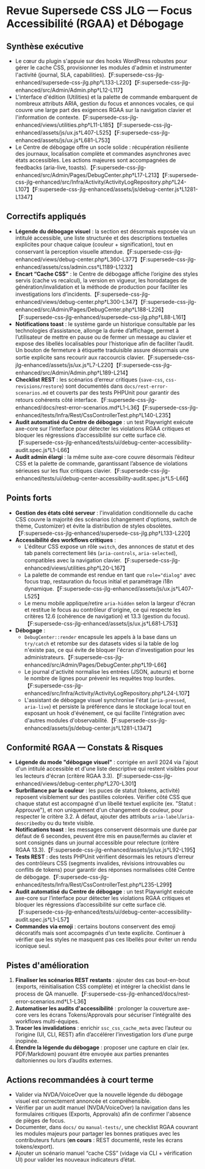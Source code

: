 # Revue Supersede CSS JLG — Focus Accessibilité (RGAA) et Débogage

## Synthèse exécutive
- Le cœur du plugin s'appuie sur des hooks WordPress robustes pour gérer le cache CSS, provisionner les modules d'admin et instrumenter l'activité (journal, SLA, capabilities).【F:supersede-css-jlg-enhanced/supersede-css-jlg.php†L133-L220】【F:supersede-css-jlg-enhanced/src/Admin/Admin.php†L12-L117】
- L'interface d'édition (Utilities) et la palette de commande embarquent de nombreux attributs ARIA, gestion du focus et annonces vocales, ce qui couvre une large part des exigences RGAA sur la navigation clavier et l'information de contexte.【F:supersede-css-jlg-enhanced/views/utilities.php†L11-L185】【F:supersede-css-jlg-enhanced/assets/js/ux.js†L407-L525】【F:supersede-css-jlg-enhanced/assets/js/ux.js†L681-L753】
- Le Centre de débogage offre un socle solide : récupération résiliente des journaux, localisation complète et commandes asynchrones avec états accessibles. Les actions majeures sont accompagnées de feedbacks (aria-live, toasts).【F:supersede-css-jlg-enhanced/src/Admin/Pages/DebugCenter.php†L17-L213】【F:supersede-css-jlg-enhanced/src/Infra/Activity/ActivityLogRepository.php†L24-L107】【F:supersede-css-jlg-enhanced/assets/js/debug-center.js†L1281-L1347】

## Correctifs appliqués
- **Légende du débogage visuel** : la section est désormais exposée via un intitulé accessible, une liste structurée et des descriptions textuelles explicites pour chaque calque (couleur + signification), tout en conservant la perception visuelle attendue.【F:supersede-css-jlg-enhanced/views/debug-center.php†L360-L377】【F:supersede-css-jlg-enhanced/assets/css/admin.css†L1189-L1232】
- **Encart “Cache CSS”** : le Centre de débogage affiche l’origine des styles servis (cache vs recalcul), la version en vigueur, les horodatages de génération/invalidation et la méthode de production pour faciliter les investigations lors d’incidents.【F:supersede-css-jlg-enhanced/views/debug-center.php†L300-L347】【F:supersede-css-jlg-enhanced/src/Admin/Pages/DebugCenter.php†L188-L226】【F:supersede-css-jlg-enhanced/supersede-css-jlg.php†L88-L161】
- **Notifications toast** : le système garde un historique consultable par les technologies d’assistance, allonge la durée d’affichage, permet à l’utilisateur de mettre en pause ou de fermer un message au clavier et expose des libellés localisables pour l’historique afin de faciliter l’audit. Un bouton de fermeture à étiquette traduisible assure désormais une sortie explicite sans recourir aux raccourcis clavier.【F:supersede-css-jlg-enhanced/assets/js/ux.js†L7-L220】【F:supersede-css-jlg-enhanced/src/Admin/Admin.php†L189-L214】
- **Checklist REST** : les scénarios d’erreur critiques (`save-css`, `css-revisions/restore`) sont documentés dans `docs/rest-error-scenarios.md` et couverts par des tests PHPUnit pour garantir des retours cohérents côté interface.【F:supersede-css-jlg-enhanced/docs/rest-error-scenarios.md†L1-L36】【F:supersede-css-jlg-enhanced/tests/Infra/Rest/CssControllerTest.php†L140-L235】
- **Audit automatisé du Centre de débogage** : un test Playwright exécute axe-core sur l’interface pour détecter les violations RGAA critiques et bloquer les régressions d’accessibilité sur cette surface clé.【F:supersede-css-jlg-enhanced/tests/ui/debug-center-accessibility-audit.spec.js†L1-L66】
- **Audit admin élargi** : la même suite axe-core couvre désormais l’éditeur CSS et la palette de commande, garantissant l’absence de violations sérieuses sur les flux critiques clavier.【F:supersede-css-jlg-enhanced/tests/ui/debug-center-accessibility-audit.spec.js†L5-L66】

## Points forts
- **Gestion des états côté serveur** : l'invalidation conditionnelle du cache CSS couvre la majorité des scénarios (changement d'options, switch de thème, Customizer) et évite la distribution de styles obsolètes.【F:supersede-css-jlg-enhanced/supersede-css-jlg.php†L133-L220】
- **Accessibilité des workflows critiques** :
  - L'éditeur CSS expose un rôle `switch`, des annonces de statut et des tab panels correctement liés (`aria-controls`, `aria-selected`), compatibles avec la navigation clavier.【F:supersede-css-jlg-enhanced/views/utilities.php†L20-L167】
  - La palette de commande est rendue en tant que `role="dialog"` avec focus trap, restauration du focus initial et paramétrage i18n dynamique.【F:supersede-css-jlg-enhanced/assets/js/ux.js†L407-L525】
  - Le menu mobile applique/retire `aria-hidden` selon la largeur d'écran et restitue le focus au contrôleur d'origine, ce qui respecte les critères 12.6 (cohérence de navigation) et 13.3 (gestion du focus).【F:supersede-css-jlg-enhanced/assets/js/ux.js†L681-L753】
- **Débogage** :
  - `DebugCenter::render` encapsule les appels à la base dans un `try/catch` et retombe sur des datasets vides si la table de log n'existe pas, ce qui évite de bloquer l'écran d'investigation pour les administrateurs.【F:supersede-css-jlg-enhanced/src/Admin/Pages/DebugCenter.php†L19-L66】
  - Le journal d'activité normalise les entrées (JSON, auteurs) et borne le nombre de lignes pour prévenir les requêtes trop lourdes.【F:supersede-css-jlg-enhanced/src/Infra/Activity/ActivityLogRepository.php†L24-L107】
  - L'assistant de débogage visuel synchronise l'état (`aria-pressed`, `aria-live`) et persiste la préférence dans le stockage local tout en exposant un hook d'événement, ce qui facilite l'intégration avec d'autres modules d'observabilité.【F:supersede-css-jlg-enhanced/assets/js/debug-center.js†L1281-L1347】

## Conformité RGAA — Constats & Risques
- **Légende du mode "débogage visuel"** : corrigée en avril 2024 via l'ajout d'un intitulé accessible et d'une liste descriptive qui restent visibles pour les lecteurs d'écran (critère RGAA 3.3).【F:supersede-css-jlg-enhanced/views/debug-center.php†L270-L301】
- **Surbrillance par la couleur** : les puces de statut (tokens, activité) reposent visiblement sur des pastilles colorées. Vérifier côté CSS que chaque statut est accompagné d'un libellé textuel explicite (ex. "Statut : Approuvé"), et non uniquement d'un changement de couleur, pour respecter le critère 3.2. À défaut, ajouter des attributs `aria-label`/`aria-describedby` ou du texte visible.
- **Notifications toast** : les messages conservent désormais une durée par défaut de 6 secondes, peuvent être mis en pause/fermés au clavier et sont consignés dans un journal accessible pour relecture (critère RGAA 13.3).【F:supersede-css-jlg-enhanced/assets/js/ux.js†L92-L195】
- **Tests REST** : des tests PHPUnit vérifient désormais les retours d’erreur des contrôleurs CSS (segments invalides, révisions introuvables ou conflits de tokens) pour garantir des réponses normalisées côté Centre de débogage.【F:supersede-css-jlg-enhanced/tests/Infra/Rest/CssControllerTest.php†L235-L299】
- **Audit automatisé du Centre de débogage** : un test Playwright exécute axe-core sur l’interface pour détecter les violations RGAA critiques et bloquer les régressions d’accessibilité sur cette surface clé.【F:supersede-css-jlg-enhanced/tests/ui/debug-center-accessibility-audit.spec.js†L1-L57】
- **Commandes via emoji** : certains boutons conservent des emoji décoratifs mais sont accompagnés d'un texte explicite. Continuer à vérifier que les styles ne masquent pas ces libellés pour éviter un rendu iconique seul.

## Pistes d'amélioration
1. **Finaliser les scénarios REST restants** : ajouter des cas bout-en-bout (exports, réinitialisation CSS complète) et intégrer la checklist dans le process de QA manuelle.【F:supersede-css-jlg-enhanced/docs/rest-error-scenarios.md†L1-L36】
2. **Automatiser les audits d'accessibilité** : prolonger la couverture axe-core vers les écrans Tokens/Approvals pour sécuriser l’intégralité des workflows multi-équipes.
3. **Tracer les invalidations** : enrichir `ssc_css_cache_meta` avec l’auteur ou l’origine (UI, CLI, REST) afin d’accélérer l’investigation lors d’une purge inopinée.
4. **Étendre la légende du débogage** : proposer une capture en clair (ex. PDF/Markdown) pouvant être envoyée aux parties prenantes daltoniennes ou lors d’audits externes.

## Actions recommandées à court terme
- Valider via NVDA/VoiceOver que la nouvelle légende du débogage visuel est correctement annoncée et compréhensible.
- Vérifier par un audit manuel (NVDA/VoiceOver) la navigation dans les formulaires critiques (Exports, Approvals) afin de confirmer l'absence de pièges de focus.
- Documenter, dans `docs/` ou `manual-tests/`, une checklist RGAA couvrant les modules majeurs pour partager les bonnes pratiques avec les contributeurs futurs (**en cours** : REST documenté, reste les écrans tokens/export).
- Ajouter un scénario manuel “cache CSS” (vidage via CLI + vérification UI) pour valider les nouveaux indicateurs d’état.

